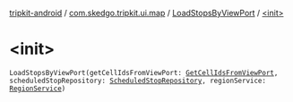 [tripkit-android](../../index.md) / [com.skedgo.tripkit.ui.map](../index.md) / [LoadStopsByViewPort](index.md) / [&lt;init&gt;](./-init-.md)

# &lt;init&gt;

`LoadStopsByViewPort(getCellIdsFromViewPort: `[`GetCellIdsFromViewPort`](../../com.skedgo.tripkit.ui.map.home/-get-cell-ids-from-view-port/index.md)`, scheduledStopRepository: `[`ScheduledStopRepository`](../-scheduled-stop-repository/index.md)`, regionService: `[`RegionService`](../../com.skedgo.tripkit.data.regions/-region-service/index.md)`)`